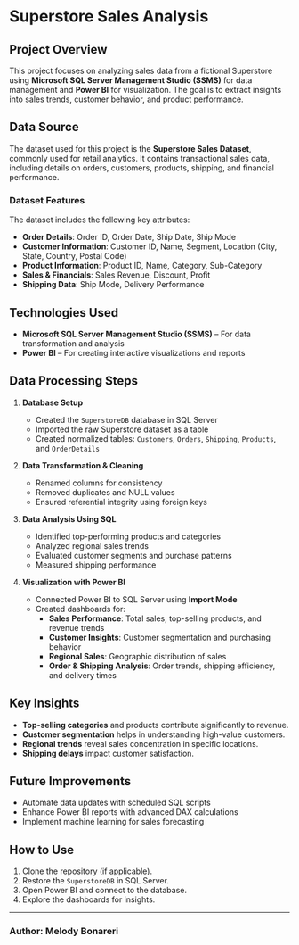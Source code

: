 # Superstore Sales Analysis  

## Project Overview  
This project focuses on analyzing sales data from a fictional Superstore using **Microsoft SQL Server Management Studio (SSMS)** for data management and **Power BI** for visualization. The goal is to extract insights into sales trends, customer behavior, and product performance.  

## Data Source  
The dataset used for this project is the **Superstore Sales Dataset**, commonly used for retail analytics. It contains transactional sales data, including details on orders, customers, products, shipping, and financial performance.  

### Dataset Features  
The dataset includes the following key attributes:  

- **Order Details**: Order ID, Order Date, Ship Date, Ship Mode  
- **Customer Information**: Customer ID, Name, Segment, Location (City, State, Country, Postal Code)  
- **Product Information**: Product ID, Name, Category, Sub-Category  
- **Sales & Financials**: Sales Revenue, Discount, Profit  
- **Shipping Data**: Ship Mode, Delivery Performance  

## Technologies Used  
- **Microsoft SQL Server Management Studio (SSMS)** – For data transformation and analysis   
- **Power BI** – For creating interactive visualizations and reports  

## Data Processing Steps  

1. **Database Setup**  
   - Created the `SuperstoreDB` database in SQL Server  
   - Imported the raw Superstore dataset as a table  
   - Created normalized tables: `Customers`, `Orders`, `Shipping`, `Products`, and `OrderDetails`  

2. **Data Transformation & Cleaning**  
   - Renamed columns for consistency  
   - Removed duplicates and NULL values  
   - Ensured referential integrity using foreign keys  

3. **Data Analysis Using SQL**  
   - Identified top-performing products and categories  
   - Analyzed regional sales trends  
   - Evaluated customer segments and purchase patterns  
   - Measured shipping performance  

4. **Visualization with Power BI**  
   - Connected Power BI to SQL Server using **Import Mode**  
   - Created dashboards for:  
     - **Sales Performance**: Total sales, top-selling products, and revenue trends  
     - **Customer Insights**: Customer segmentation and purchasing behavior  
     - **Regional Sales**: Geographic distribution of sales  
     - **Order & Shipping Analysis**: Order trends, shipping efficiency, and delivery times  

## Key Insights  
- **Top-selling categories** and products contribute significantly to revenue.  
- **Customer segmentation** helps in understanding high-value customers.  
- **Regional trends** reveal sales concentration in specific locations.  
- **Shipping delays** impact customer satisfaction.  

## Future Improvements  
- Automate data updates with scheduled SQL scripts  
- Enhance Power BI reports with advanced DAX calculations  
- Implement machine learning for sales forecasting  

## How to Use  
1. Clone the repository (if applicable).  
2. Restore the `SuperstoreDB` in SQL Server.  
3. Open Power BI and connect to the database.  
4. Explore the dashboards for insights.  

---

### Author: Melody Bonareri  
